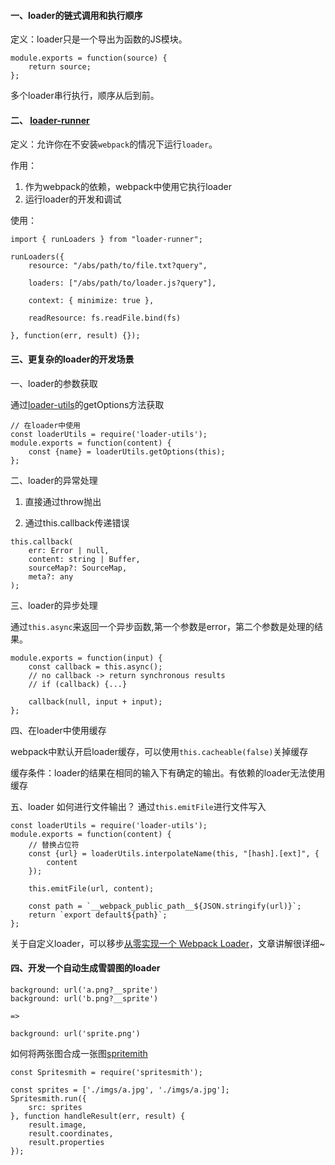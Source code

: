 #### 一、loader的链式调用和执行顺序

定义：loader只是一个导出为函数的JS模块。
```
module.exports = function(source) {
    return source;
};
```
多个loader串行执行，顺序从后到前。

#### 二、 [loader-runner](https://github.com/webpack/loader-runner)

定义：允许你在不安装`webpack`的情况下运行`loader`。

作用：
1. 作为webpack的依赖，webpack中使用它执行loader
2. 运行loader的开发和调试

使用：
```
import { runLoaders } from "loader-runner";

runLoaders({
	resource: "/abs/path/to/file.txt?query",

	loaders: ["/abs/path/to/loader.js?query"],

	context: { minimize: true },

	readResource: fs.readFile.bind(fs)

}, function(err, result) {});
```

#### 三、更复杂的loader的开发场景

一、loader的参数获取

通过[loader-utils](https://github.com/webpack/loader-utils)的getOptions方法获取

```
// 在loader中使用
const loaderUtils = require('loader-utils');
module.exports = function(content) {
    const {name} = loaderUtils.getOptions(this);
};
```

二、loader的异常处理

1. 直接通过throw抛出

2. 通过this.callback传递错误

```
this.callback(
    err: Error | null,
    content: string | Buffer,
    sourceMap?: SourceMap,
    meta?: any
);
```

三、loader的异步处理

通过`this.async`来返回一个异步函数,第一个参数是error，第二个参数是处理的结果。
```
module.exports = function(input) {
    const callback = this.async();
    // no callback -> return synchronous results
    // if (callback) {...}

    callback(null, input + input);
};
```

四、在loader中使用缓存

webpack中默认开启loader缓存，可以使用`this.cacheable(false)`关掉缓存

缓存条件：loader的结果在相同的输入下有确定的输出。有依赖的loader无法使用缓存

五、loader 如何进行文件输出？
通过`this.emitFile`进行文件写入
```
const loaderUtils = require('loader-utils');
module.exports = function(content) {
    // 替换占位符
    const {url} = loaderUtils.interpolateName(this, "[hash].[ext]", {
        content
    });

    this.emitFile(url, content);

    const path = `__webpack_public_path__${JSON.stringify(url)}`;
    return `export default${path}`;
};
```

关于自定义loader，可以移步[从零实现一个 Webpack Loader](https://blog.csdn.net/weixin_34121282/article/details/91471986)，文章讲解很详细~

#### 四、开发一个自动生成雪碧图的loader

```
background: url('a.png?__sprite')
background: url('b.png?__sprite')

=>

background: url('sprite.png')
```

如何将两张图合成一张图[spritemith](https://www.npmjs.com/package/spritesmith)
```
const Spritesmith = require('spritesmith');

const sprites = ['./imgs/a.jpg', './imgs/a.jpg'];
Spritesmith.run({
    src: sprites
}, function handleResult(err, result) {
    result.image,
    result.coordinates,
    result.properties
});
```